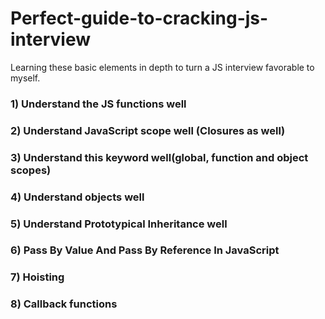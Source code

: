 # Perfect-guide-to-cracking-js-interview

Learning these basic elements in depth to turn a JS interview favorable to myself.

### 1) Understand the JS functions well

### 2) Understand JavaScript scope well (Closures as well)

### 3) Understand this keyword well(global, function and object scopes)

### 4) Understand objects well

### 5) Understand Prototypical Inheritance well

### 6) Pass By Value And Pass By Reference In JavaScript

### 7) Hoisting

### 8) Callback functions

